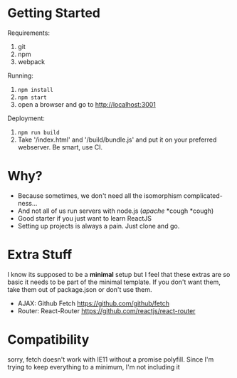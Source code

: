 # Getting Started
Requirements:

1. git
2. npm
3. webpack

Running:

1. `npm install`
2. `npm start`
3. open a browser and go to [http://localhost:3001](localhost:3001)

Deployment:

1. `npm run build`
2. Take '/index.html' and '/build/bundle.js' and put it on your preferred
webserver. Be smart, use CI.

# Why?
- Because sometimes, we don't need all the isomorphism complicated-ness...
- And not all of us run servers with node.js (_apache_ *cough *cough)
- Good starter if you just want to learn ReactJS
- Setting up projects is always a pain. Just clone and go.

# Extra Stuff
I know its supposed to be a __minimal__ setup but I feel that these extras
are so basic it needs to be part of the minimal template. If you don't want
them, take them out of package.json or don't use them.

- AJAX: Github Fetch https://github.com/github/fetch
- Router: React-Router https://github.com/reactjs/react-router

# Compatibility
sorry, fetch doesn't work with IE11 without a promise  polyfill. Since I'm trying
to keep everything to a minimum, I'm not including it
